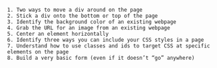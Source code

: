 
    1. Two ways to move a div around on the page
    2. Stick a div onto the bottom or top of the page
    3. Identify the background color of an existing webpage
    4. Grab the URL for an image from an existing webpage
    5. Center an element horizontally
    6. Identify three ways you can include your CSS styles in a page
    7. Understand how to use classes and ids to target CSS at specific elements on the page
    8. Build a very basic form (even if it doesn’t “go” anywhere)
